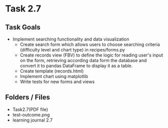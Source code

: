 # Task 2.7

## Task Goals

  - Implement searching functionality and data visualization
    - Create search form which allows users to choose searching criteria (difficulty level and chart type) in recipes/forms.py
    - Create records view (FBV) to define the logic for reading user's input on the form, retrieving according data form the database and convert it to pandas DataFrame to display it as a table. 
    - Create template (records.html) 
    - Implement chart using matplotlib
    - Write tests for new forms and views

## Folders / Files

  - Task2.7(PDF file)
  - test-outcome.png
  - learning journal 2.7

